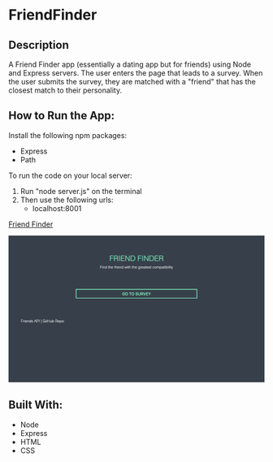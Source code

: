 # FriendFinder

## Description
A Friend Finder app (essentially a dating app but for friends) using Node and Express servers. The user enters the page that leads to a survey. When the user submits the survey, they are matched with a "friend" that has the closest match to their personality.

## How to Run the App:
Install the following npm packages:

* Express
* Path

To run the code on your local server:

1. Run "node server.js" on the terminal
2. Then use the following urls:
    * localhost:8001

[Friend Finder](https://infinite-retreat-01817.herokuapp.com/)

![pic](/public/images/FriendFinder.png)

## Built With:
* Node
* Express
* HTML
* CSS
